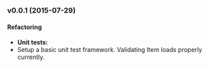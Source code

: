 
<a name="v0.0.1"></a>
### v0.0.1 (2015-07-29)

#### Refactoring
* **Unit tests:**
* Setup a basic unit test framework.  Validating Item loads properly currently.

